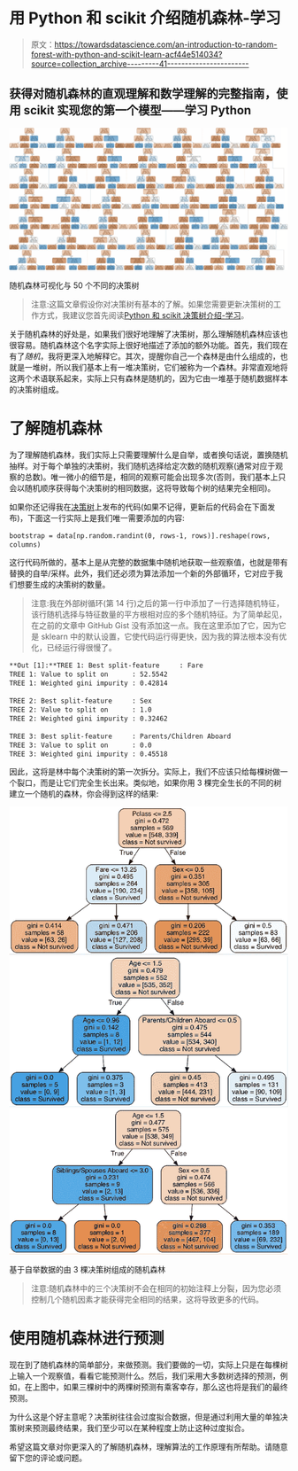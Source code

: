 # 用 Python 和 scikit 介绍随机森林-学习

> 原文：<https://towardsdatascience.com/an-introduction-to-random-forest-with-python-and-scikit-learn-acf44e514034?source=collection_archive---------41----------------------->

## 获得对随机森林的直观理解和数学理解的完整指南，使用 scikit 实现您的第一个模型——学习 Python

![](img/1aab68707d058033c0c993d8465ca6a6.png)

随机森林可视化与 50 个不同的决策树

> 注意:这篇文章假设你对决策树有基本的了解。如果您需要更新决策树的工作方式，我建议您首先阅读[Python 和 scikit 决策树介绍-学习](/an-introduction-to-decision-trees-with-python-and-scikit-learn-1a5ba6fc204f)。

关于随机森林的好处是，如果我们很好地理解了决策树，那么理解随机森林应该也很容易。随机森林这个名字实际上很好地描述了添加的额外功能。首先，我们现在有了*随机*，我将更深入地解释它。其次，提醒你自己一个森林是由什么组成的，也就是一堆树，所以我们基本上有一堆决策树，它们被称为一个森林。非常直观地将这两个术语联系起来，实际上只有森林是随机的，因为它由一堆基于随机数据样本的决策树组成。

# 了解随机森林

为了理解随机森林，我们实际上只需要理解什么是自举，或者换句话说，置换随机抽样。对于每个单独的决策树，我们随机选择给定次数的随机观察(通常对应于观察的总数)。唯一微小的细节是，相同的观察可能会出现多次(否则，我们基本上只会以随机顺序获得每个决策树的相同数据，这将导致每个树的结果完全相同)。

如果你还记得我在[决策树](/an-introduction-to-decision-trees-with-python-and-scikit-learn-1a5ba6fc204f)上发布的代码(如果不记得，更新后的代码会在下面发布)，下面这一行实际上是我们唯一需要添加的内容:

```
bootstrap = data[np.random.randint(0, rows-1, rows)].reshape(rows, columns)
```

这行代码所做的，基本上是从完整的数据集中随机地获取一些观察值，也就是带有替换的自举/采样。此外，我们还必须为算法添加一个新的外部循环，它对应于我们想要生成的决策树的数量。

> 注意:我在外部树循环(第 14 行)之后的第一行中添加了一行选择随机特征，该行随机选择与特征数量的平方根相对应的多个随机特征。为了简单起见，在之前的文章中 GitHub Gist 没有添加这一点。我在这里添加了它，因为它是 sklearn 中的默认设置，它使代码运行得更快，因为我的算法根本没有优化，已经运行得很慢了。

```
**Out [1]:**TREE 1: Best split-feature     : Fare
TREE 1: Value to split on      : 52.5542
TREE 1: Weighted gini impurity : 0.42814

TREE 2: Best split-feature     : Sex
TREE 2: Value to split on      : 1.0
TREE 2: Weighted gini impurity : 0.32462

TREE 3: Best split-feature     : Parents/Children Aboard
TREE 3: Value to split on      : 0.0
TREE 3: Weighted gini impurity : 0.45518
```

因此，这将是林中每个决策树的第一次拆分。实际上，我们不应该只给每棵树做一个裂口，而是让它们完全生长出来。类似地，如果你用 3 棵完全生长的不同的树建立一个随机的森林，你会得到这样的结果:

![](img/68bdd916f4b3a1ed4d82677e01f567c8.png)![](img/dfcf7410405cf33da387655667de942d.png)![](img/a7c3261c9ea3153ef4e7fa0644eb2007.png)

基于自举数据的由 3 棵决策树组成的随机森林

> 注意:随机森林中的三个决策树不会在相同的初始注释上分裂，因为您必须控制几个随机因素才能获得完全相同的结果，这将导致更多的代码。

# 使用随机森林进行预测

现在到了随机森林的简单部分，来做预测。我们要做的一切，实际上只是在每棵树上输入一个观察值，看看它能预测什么。然后，我们采用大多数树选择的预测，例如，在上图中，如果三棵树中的两棵树预测有乘客幸存，那么这也将是我们的最终预测。

为什么这是个好主意呢？决策树往往会过度拟合数据，但是通过利用大量的单独决策树来预测最终结果，我们至少可以在某种程度上防止这种过度拟合。

希望这篇文章对你更深入的了解随机森林，理解算法的工作原理有所帮助。请随意留下您的评论或问题。